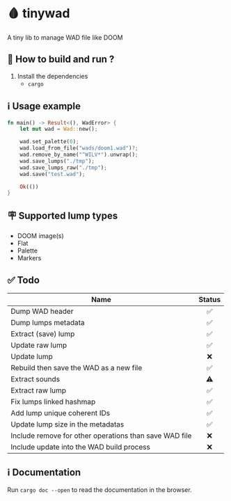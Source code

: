 # 🩸 tinywad

A tiny lib to manage WAD file like DOOM

## 📖 How to build and run ?

1. Install the dependencies
    - `cargo`

## ℹ️ Usage example

```rust
fn main() -> Result<(), WadError> {
    let mut wad = Wad::new();

    wad.set_palette(0);
    wad.load_from_file("wads/doom1.wad")?;
    wad.remove_by_name("^WILV*").unwrap();
    wad.save_lumps("./tmp");
    wad.save_lumps_raw("./tmp");
    wad.save("test.wad");

    Ok(())
}
```

## 🪧 Supported lump types

- DOOM image(s)
- Flat
- Palette
- Markers

## ✅ Todo

Name           | Status
-------------  | :-------------:
Dump WAD header | ✅
Dump lumps metadata | ✅
Extract (save) lump | ✅
Update raw lump | ✅
Update lump | ❌
Rebuild then save the WAD as a new file | ✅
Extract sounds | ⚠️
Extract raw lump | ✅
Fix lumps linked hashmap | ✅
Add lump unique coherent IDs | ✅
Update lump size in the metadatas | ✅
Include remove for other operations than save WAD file | ❌
Include update into the WAD build process | ❌

## ℹ️ Documentation

Run `cargo doc --open` to read the documentation in the browser.

